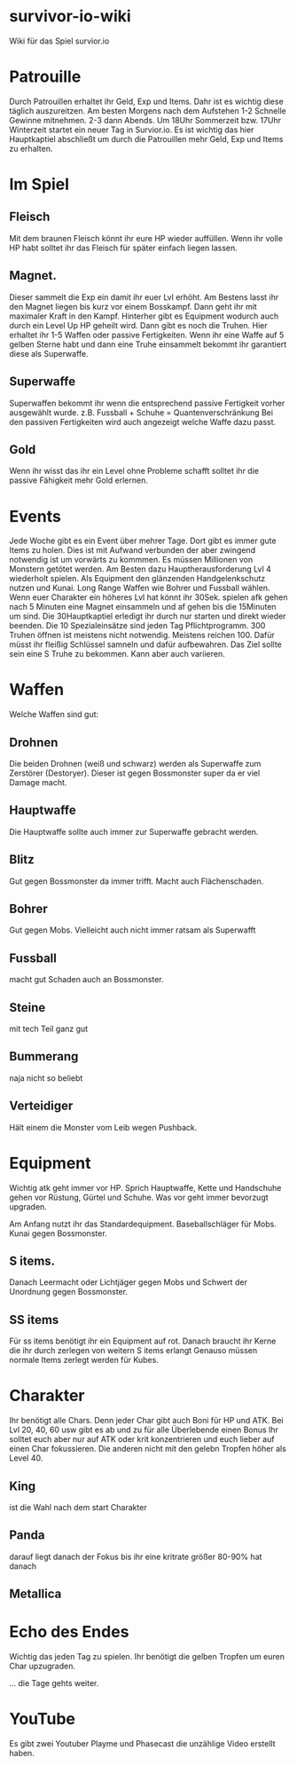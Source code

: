 # survivor-io-wiki
Wiki für das Spiel survior.io

# Patrouille
Durch Patrouillen erhaltet ihr Geld, Exp und Items. Dahr ist es wichtig diese täglich auszureitzen. Am besten Morgens nach dem Aufstehen 1-2 Schnelle Gewinne mitnehmen. 2-3 dann Abends. Um 18Uhr Sommerzeit bzw. 17Uhr Winterzeit startet ein neuer Tag in Survior.io. Es ist wichtig das hier Hauptkaptiel abschließt um durch die Patrouillen mehr Geld, Exp und Items zu erhalten.

# Im Spiel
## Fleisch 
Mit dem braunen Fleisch könnt ihr eure HP wieder auffüllen. Wenn ihr volle HP habt solltet ihr das Fleisch für später einfach liegen lassen.
## Magnet.
Dieser sammelt die Exp ein damit ihr euer Lvl erhöht. Am Bestens lasst ihr den Magnet liegen bis kurz vor einem Bosskampf. Dann geht ihr mit maximaler Kraft in den Kampf. Hinterher gibt es Equipment wodurch auch durch ein Level Up HP geheilt wird. Dann gibt es noch die Truhen. Hier erhaltet ihr 1-5 Waffen oder passive Fertigkeiten. Wenn ihr eine Waffe auf 5 gelben Sterne habt und dann eine Truhe einsammelt bekommt ihr garantiert diese als Superwaffe.
## Superwaffe
Superwaffen bekommt ihr wenn die entsprechend passive Fertigkeit vorher ausgewählt wurde. z.B. Fussball + Schuhe = Quantenverschränkung
Bei den passiven Fertigkeiten wird auch angezeigt welche Waffe dazu passt.
## Gold
Wenn ihr wisst das ihr ein Level ohne Probleme schafft solltet ihr die passive Fähigkeit mehr Gold erlernen.

# Events
Jede Woche gibt es ein Event über mehrer Tage. Dort gibt es immer gute Items zu holen. Dies ist mit Aufwand verbunden der aber zwingend notwendig ist um vorwärts zu kommmen. Es müssen Millionen von Monstern getötet werden. Am Besten dazu Hauptherausforderung Lvl 4 wiederholt spielen. Als Equipment den glänzenden Handgelenkschutz nutzen und Kunai. Long Range Waffen wie Bohrer  und Fussball wählen. Wenn euer Charakter ein höheres Lvl hat könnt ihr 30Sek. spielen afk gehen nach 5 Minuten eine Magnet einsammeln und af gehen bis die 15Minuten um sind. Die 30Hauptkaptiel erledigt ihr durch nur starten und direkt wieder beenden. Die 10 Spezialeinsätze sind jeden Tag Pflichtprogramm. 300 Truhen öffnen ist meistens nicht notwendig. Meistens reichen 100. Dafür müsst ihr fleißig Schlüssel samneln und dafür aufbewahren. Das Ziel sollte sein eine S Truhe zu bekommen. Kann aber auch variieren.

# Waffen   
Welche Waffen sind gut:
## Drohnen
Die beiden Drohnen (weiß und schwarz) werden als Superwaffe zum Zerstörer (Destoryer). Dieser ist gegen Bossmonster super da er viel Damage macht.
## Hauptwaffe
Die Hauptwaffe sollte auch immer zur Superwaffe gebracht werden.
## Blitz
Gut gegen Bossmonster da immer trifft. Macht auch Flächenschaden.
## Bohrer
Gut gegen Mobs. Vielleicht auch nicht immer ratsam als Superwafft
## Fussball
macht gut Schaden auch an Bossmonster.
## Steine
mit tech Teil ganz gut
## Bummerang 
naja nicht so beliebt 
## Verteidiger
Hält einem die Monster vom Leib wegen Pushback.

# Equipment
Wichtig atk geht immer vor HP. Sprich Hauptwaffe, Kette und Handschuhe gehen vor Rüstung, Gürtel und Schuhe. Was vor geht immer bevorzugt upgraden.

Am Anfang nutzt ihr das Standardequipment.
Baseballschläger für Mobs. Kunai gegen Bossmonster.
## S items.
Danach Leermacht oder Lichtjäger gegen Mobs und Schwert der Unordnung gegen Bossmonster.

## SS items
Für ss items benötigt ihr ein Equipment auf rot. Danach braucht ihr Kerne die ihr durch zerlegen von weitern S items erlangt  Genauso müssen normale Items zerlegt werden für Kubes.

# Charakter
Ihr benötigt alle Chars. Denn jeder Char gibt auch Boni für HP und ATK. Bei Lvl 20, 40, 60 usw  gibt es ab und zu für alle Überlebende einen Bonus  Ihr solltet euch aber nur auf ATK oder krit konzentrieren und euch lieber auf einen Char fokussieren. Die anderen nicht mit den gelebn Tropfen höher als Level 40.
## King
ist die Wahl nach dem start Charakter
## Panda
darauf liegt danach der Fokus bis ihr eine kritrate größer 80-90% hat danach
## Metallica

# Echo des Endes
Wichtig das jeden Tag zu spielen. Ihr benötigt die gelben Tropfen um euren Char upzugraden.

... die Tage gehts weiter.

# YouTube 
Es gibt zwei Youtuber Playme und Phasecast die unzählige Video erstellt haben.
